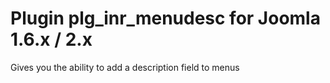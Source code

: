 Plugin plg_inr_menudesc for Joomla 1.6.x / 2.x
==============================================

Gives you the ability to add a description field to menus


